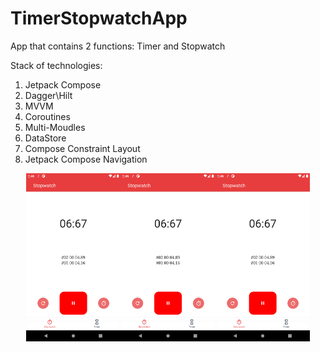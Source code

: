 # TimerStopwatchApp
App that contains 2 functions: Timer and Stopwatch

Stack of technologies:
1. Jetpack Compose
2. Dagger\Hilt
3. MVVM
4. Coroutines
5. Multi-Moudles
6. DataStore
7. Compose Constraint Layout
8. Jetpack Compose Navigation

<div style="width: 100%; display: flex; justify-content: center;">
   <img src="https://raw.githubusercontent.com/ilhomsoliev/TimerStopwatchApp/master/screenshots/1.png?raw=true" style="width: 30%;"/>
   <img src="https://raw.githubusercontent.com/ilhomsoliev/TimerStopwatchApp/master/screenshots/1.png?raw=true" style="width: 30%;"/>
   <img src="https://raw.githubusercontent.com/ilhomsoliev/TimerStopwatchApp/master/screenshots/1.png?raw=true" style="width: 30%;"/>
</div>


